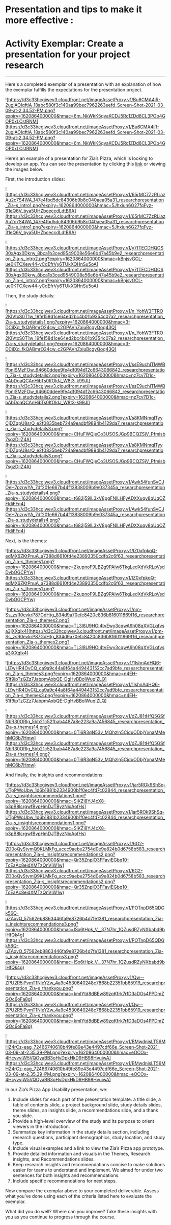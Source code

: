 # Presentation and tips to make it more effective :

# Activity Exemplar: Create a presentation for your project research

---

Here's a completed exemplar of a presentation with an explanation of how the exemplar fulfills the expectations for the presentation project.

![https://d3c33hcgiwev3.cloudfront.net/imageAssetProxy.v1/Bu6CMA4iR-2ugjAOIqftlA_18abc580f3c140aa99bec7962263eefd_Screen-Shot-2021-03-09-at-2.34.52-PM.png?expiry=1620864000000&hmac=6m_NkWkK5qvaKCDJ5Rc1ZDd8CL3POb4GOP0xLCstRNM](https://d3c33hcgiwev3.cloudfront.net/imageAssetProxy.v1/Bu6CMA4iR-2ugjAOIqftlA_18abc580f3c140aa99bec7962263eefd_Screen-Shot-2021-03-09-at-2.34.52-PM.png?expiry=1620864000000&hmac=6m_NkWkK5qvaKCDJ5Rc1ZDd8CL3POb4GOP0xLCstRNM)

Here’s an example of a presentation for Zia’s Pizza, which is looking to develop an app. You can see the presentation by clicking this [link](https://docs.google.com/presentation/d/1nDK-kRYiCSrFAqFbhcG12c1SCSlD7ign3F6_r7R3E08/edit?usp=sharing) or viewing the images below. 

First, the introduction slides:

![https://d3c33hcgiwev3.cloudfront.net/imageAssetProxy.v1/65rMC7ZzRLiazAu2c7S4WA_147e4fbd5dc84306b9b8c040aea05a31_researchpresentation_Zia-s_intro1.png?expiry=1620864000000&hmac=5Jhxiun6G27fqFyz-31eQ6V_bya5UHZbceccdLdtB9A](https://d3c33hcgiwev3.cloudfront.net/imageAssetProxy.v1/65rMC7ZzRLiazAu2c7S4WA_147e4fbd5dc84306b9b8c040aea05a31_researchpresentation_Zia-s_intro1.png?expiry=1620864000000&hmac=5Jhxiun6G27fqFyz-31eQ6V_bya5UHZbceccdLdtB9A)

![https://d3c33hcgiwev3.cloudfront.net/imageAssetProxy.v1/y7fTECDHQOS30xAgx0Dkrw_8bca1b3ced9549008e56e6b47a45b9e2_researchpresentation_Zia-s_intro2.png?expiry=1620864000000&hmac=kBnjsvGCL-ue0KTCXew44-yCdEfrVy6TUkXQHnSu5oA](https://d3c33hcgiwev3.cloudfront.net/imageAssetProxy.v1/y7fTECDHQOS30xAgx0Dkrw_8bca1b3ced9549008e56e6b47a45b9e2_researchpresentation_Zia-s_intro2.png?expiry=1620864000000&hmac=kBnjsvGCL-ue0KTCXew44-yCdEfrVy6TUkXQHnSu5oA)

Then, the study details:

![https://d3c33hcgiwev3.cloudfront.net/imageAssetProxy.v1/n_YohW3FTRO2KIVtxS0T1w_19fe158d1ce64ed2bc4b01b9354c07a2_researchpresentation_Zia-s_studydetails1.png?expiry=1620864000000&hmac=3-DCilXd_fkQABmrO24cw_c2GPAVnZxiuBcgyQoq43Q](https://d3c33hcgiwev3.cloudfront.net/imageAssetProxy.v1/n_YohW3FTRO2KIVtxS0T1w_19fe158d1ce64ed2bc4b01b9354c07a2_researchpresentation_Zia-s_studydetails1.png?expiry=1620864000000&hmac=3-DCilXd_fkQABmrO24cw_c2GPAVnZxiuBcgyQoq43Q)

![https://d3c33hcgiwev3.cloudfront.net/imageAssetProxy.v1/ssE9uchITMWBPbnISMzFOw_64660ddee9fe4df094d12c6643066842_researchpresentation_Zia-s_studydetails2.png?expiry=1620864000000&hmac=nz7cv7D1c-bAbDoaQCAnHibTs0IfOldJ_W8t3-k99JI](https://d3c33hcgiwev3.cloudfront.net/imageAssetProxy.v1/ssE9uchITMWBPbnISMzFOw_64660ddee9fe4df094d12c6643066842_researchpresentation_Zia-s_studydetails2.png?expiry=1620864000000&hmac=nz7cv7D1c-bAbDoaQCAnHibTs0IfOldJ_W8t3-k99JI)

![https://d3c33hcgiwev3.cloudfront.net/imageAssetProxy.v1/s8KMNmqlTyyCjDZqpU8srQ_e2f0835beb724a9eadbf9894b4129da7_researchpresentation_Zia-s_studydetails3.png?expiry=1620864000000&hmac=CHuFWQjeCo3USOSJGp9BCQZSjV_Pfmisb7sgzDiIZ4A](https://d3c33hcgiwev3.cloudfront.net/imageAssetProxy.v1/s8KMNmqlTyyCjDZqpU8srQ_e2f0835beb724a9eadbf9894b4129da7_researchpresentation_Zia-s_studydetails3.png?expiry=1620864000000&hmac=CHuFWQjeCo3USOSJGp9BCQZSjV_Pfmisb7sgzDiIZ4A)

![https://d3c33hcgiwev3.cloudfront.net/imageAssetProxy.v1/Awk54funSvCJOeH7pzrwYA_7df201e667b44f13838009b9e037345a_researchpresentation_Zia-s_studydetails4.png?expiry=1620864000000&hmac=t682j59lL3xV8pgFNlLHFyADXXuqv8qUqOZFldiFFq4](https://d3c33hcgiwev3.cloudfront.net/imageAssetProxy.v1/Awk54funSvCJOeH7pzrwYA_7df201e667b44f13838009b9e037345a_researchpresentation_Zia-s_studydetails4.png?expiry=1620864000000&hmac=t682j59lL3xV8pgFNlLHFyADXXuqv8qUqOZFldiFFq4)

Next, is the themes:

![https://d3c33hcgiwev3.cloudfront.net/imageAssetProxy.v1/IZ0xfpkqQ-edMX6ZKtPnuA_a7388d6610fd4e23893350cdfb2c6f63_researchpresentation_Zia-s_themes1.png?expiry=1620864000000&hmac=ZkupnoF9LBZg9PAlw6TkgLedXdVkRLpVsdDvbOGCPYw](https://d3c33hcgiwev3.cloudfront.net/imageAssetProxy.v1/IZ0xfpkqQ-edMX6ZKtPnuA_a7388d6610fd4e23893350cdfb2c6f63_researchpresentation_Zia-s_themes1.png?expiry=1620864000000&hmac=ZkupnoF9LBZg9PAlw6TkgLedXdVkRLpVsdDvbOGCPYw)

![https://d3c33hcgiwev3.cloudfront.net/imageAssetProxy.v1/pm-Ss_zsR0evkrP87GdHtg_834d9a70efc8420c836b816011869f16_researchpresentation_Zia-s_themes2.png?expiry=1620864000000&hmac=TL3l8U9HOi4tvEwy3cqwA9h08qXVGLqfvsa3jXXqlx4](https://d3c33hcgiwev3.cloudfront.net/imageAssetProxy.v1/pm-Ss_zsR0evkrP87GdHtg_834d9a70efc8420c836b816011869f16_researchpresentation_Zia-s_themes2.png?expiry=1620864000000&hmac=TL3l8U9HOi4tvEwy3cqwA9h08qXVGLqfvsa3jXXqlx4)

![https://d3c33hcgiwev3.cloudfront.net/imageAssetProxy.v1/1IshnAdHQ6-LIZwHR4OvCQ_ca9a9c44a8f64a449443152cc7ad9bfe_researchpresentation_Zia-s_themes3.png?expiry=1620864000000&hmac=n4EH-51f9ipTzGZz7JabpmAxbQE-DgHvBBolWuqlZLQ](https://d3c33hcgiwev3.cloudfront.net/imageAssetProxy.v1/1IshnAdHQ6-LIZwHR4OvCQ_ca9a9c44a8f64a449443152cc7ad9bfe_researchpresentation_Zia-s_themes3.png?expiry=1620864000000&hmac=n4EH-51f9ipTzGZz7JabpmAxbQE-DgHvBBolWuqlZLQ)

![https://d3c33hcgiwev3.cloudfront.net/imageAssetProxy.v1/dZJ81tHfQ5GSfNbR30ORIg_5bb21c52fbab4487a8e223a9a7456845_researchpresentation_Zia-s_themes14.png?expiry=1620864000000&hmac=0Ti6R3qN53v_MQhzln5CjduODbjYxnaMMehMC6b7Hmw](https://d3c33hcgiwev3.cloudfront.net/imageAssetProxy.v1/dZJ81tHfQ5GSfNbR30ORIg_5bb21c52fbab4487a8e223a9a7456845_researchpresentation_Zia-s_themes14.png?expiry=1620864000000&hmac=0Ti6R3qN53v_MQhzln5CjduODbjYxnaMMehMC6b7Hmw)

And finally, the insights and recommendations:

![https://d3c33hcgiwev3.cloudfront.net/imageAssetProxy.v1/jar5ROk9ShSq-UTpPWoUbw_1d6b1881b2334900b1f0ec4fd7c02844_researchpresentation_Zia-s_insightsrecommendations1.png?expiry=1620864000000&hmac=SiKZi8YJ4cX8-b3pB8lcrgwfBvpHmDJTByzNioAofHs](https://d3c33hcgiwev3.cloudfront.net/imageAssetProxy.v1/jar5ROk9ShSq-UTpPWoUbw_1d6b1881b2334900b1f0ec4fd7c02844_researchpresentation_Zia-s_insightsrecommendations1.png?expiry=1620864000000&hmac=SiKZi8YJ4cX8-b3pB8lcrgwfBvpHmDJTByzNioAofHs)

![https://d3c33hcgiwev3.cloudfront.net/imageAssetProxy.v1/6G2-ZD0oQyStvmQ9KLMkFg_accc9aebe2754d0e9e824b0d6758b583_researchpresentation_Zia-s_insightsrecommendations2.png?expiry=1620864000000&hmac=Qr35ZnplO3FFaviEGbq10-TcEaAc8eidXMTzQnVIW1w](https://d3c33hcgiwev3.cloudfront.net/imageAssetProxy.v1/6G2-ZD0oQyStvmQ9KLMkFg_accc9aebe2754d0e9e824b0d6758b583_researchpresentation_Zia-s_insightsrecommendations2.png?expiry=1620864000000&hmac=Qr35ZnplO3FFaviEGbq10-TcEaAc8eidXMTzQnVIW1w)

![https://d3c33hcgiwev3.cloudfront.net/imageAssetProxy.v1/POTnpD65QDGk56Q-uZAxvQ_57562eb8863446fa9e8726b4d7fe1381_researchpresentation_Zia-s_insightsrecommendations3.png?expiry=1620864000000&hmac=ISx6tHpk_V__37N7hr_1QZusdRZyNXbabd9blHfQk4g](https://d3c33hcgiwev3.cloudfront.net/imageAssetProxy.v1/POTnpD65QDGk56Q-uZAxvQ_57562eb8863446fa9e8726b4d7fe1381_researchpresentation_Zia-s_insightsrecommendations3.png?expiry=1620864000000&hmac=ISx6tHpk_V__37N7hr_1QZusdRZyNXbabd9blHfQk4g)

![https://d3c33hcgiwev3.cloudfront.net/imageAssetProxy.v1/Qw--ZPU2R5iPvmT1NleYZw_4a9c4530640248c7868b22351bb65919_researchpresentation_Zia-s_thankyou.png?expiry=1620864000000&hmac=kmlYtd8dBEw89zqKfrk7rfD3aDOs4PPDmZGOc6oFa8g](https://d3c33hcgiwev3.cloudfront.net/imageAssetProxy.v1/Qw--ZPU2R5iPvmT1NleYZw_4a9c4530640248c7868b22351bb65919_researchpresentation_Zia-s_thankyou.png?expiry=1620864000000&hmac=kmlYtd8dBEw89zqKfrk7rfD3aDOs4PPDmZGOc6oFa8g)

![https://d3c33hcgiwev3.cloudfront.net/imageAssetProxy.v1/BMwdnisLT56MHZ4rCz-eag_72466740610b49fe89e43e4497cdf66e_Screen-Shot-2021-03-09-at-2.35.39-PM.png?expiry=1620864000000&hmac=eOCOx-4HcyvvjW5VQOyaBB3oHvDpkHkD9HB98HvuiwA](https://d3c33hcgiwev3.cloudfront.net/imageAssetProxy.v1/BMwdnisLT56MHZ4rCz-eag_72466740610b49fe89e43e4497cdf66e_Screen-Shot-2021-03-09-at-2.35.39-PM.png?expiry=1620864000000&hmac=eOCOx-4HcyvvjW5VQOyaBB3oHvDpkHkD9HB98HvuiwA)

In our Zia’s Pizza App Usability presentation, we:

1. Include slides for each part of the presentation template: a title slide, a table of contents slide, a project background slide, study details slides, theme slides, an insights slide, a recommendations slide, and a thank you slide.
2. Provide a high-level overview of the study and its purpose to orient viewers in the introduction.
3. Summarize key information in the study details section, including research questions, participant demographics, study location, and study type.
4. Include visual examples and a link to view the Zia’s Pizza app prototype.
5. Provide detailed information and visuals in the Themes, Research insights, and Recommendations slides.
6. Keep research insights and recommendations concise to make solutions easier for teams to understand and implement. We aimed for under two sentences for both insights and recommendations.
7. Include specific recommendations for next steps.

Now compare the exemplar above to your completed deliverable. Assess what you’ve done using each of the criteria listed here to evaluate the exemplar.

What did you do well? Where can you improve? Take these insights with you as you continue to progress through the course.